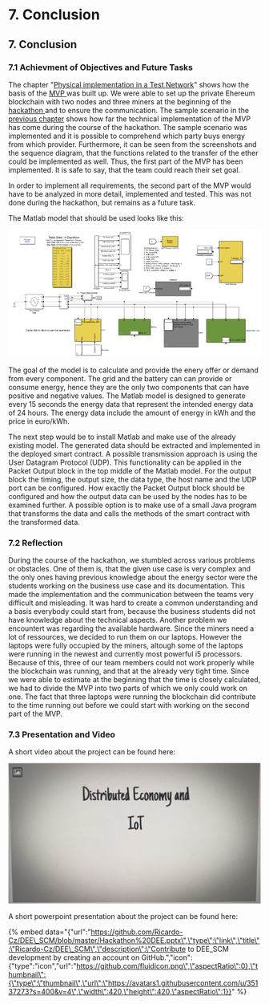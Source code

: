 # 7. Conclusion

## 7. Conclusion

### 7.1 Achievment of Objectives and Future Tasks

The chapter "[Physical implementation in a Test Network](5.-physical-implementation-in-a-test-network.md#5-physical-implementation-in-a-test-network)" shows how the basis of the [MVP ](5.-physical-implementation-in-a-test-network.md#5-1-minimum-viable-product)was built up. We were able to set up the private Ehereum blockchain with two nodes and three miners at the beginning of the [hackathon ](2.-theoretical-background.md#2-1-hackathon)and to ensure the communication. The sample scenario in the [previous chapter](6.-structure-of-the-smart-contract.md#6-1-sample-scenario) shows how far the technical implementation of the MVP has come during the course of the hackathon. The sample scenario was implemented and it is possible to comprehend which party buys energy from which provider. Furthermore, it can be seen from the screenshots and the sequence diagram, that the functions related to the transfer of the ether could be implemented as well. Thus, the first part of the MVP has been implemented. It is safe to say, that the team could reach their set goal.

In order to implement all requirements, the second part of the MVP would have to be analyzed in more detail, implemented and tested. This was not done during the hackathon, but remains as a future task.

The Matlab model that should be used looks like this:

![](.gitbook/assets/image%20%284%29.png)

The goal of the model is to calculate and provide the enery offer or demand from every component. The grid and the battery can can provide or consume energy, hence they are the only two components that can have positive and negative values. The Matlab model is designed to generate every 15 seconds the energy data that represent the intended energy data of 24 hours. The energy data include the amount of energy in kWh and the price in euro/kWh.

The next step would be to install Matlab and make use of the already existing model. The generated data should be extracted and implemented in the deployed smart contract. A possible transmission approach is using the User Datagram Protocol \(UDP\). This functionality can be applied in the Packet Output block in the top middle of the Matlab model. For the output block the timing, the output size, the data type, the host name and the UDP port can be configured. How exactly the Packet Output block should be configured and how the output data can be used by the nodes has to be examined further. A possible option is to make use of a small Java program that transforms the data and calls the methods of the smart contract with the transformed data.

### 7.2 Reflection

During the course of the hackathon, we stumbled across various problems or obstacles. One of them is, that the given use case is very complex and the only ones having previous knowledge about the energy sector were the students working on the business use case and its documentation. This made the implementation and the communication between the teams very difficult and misleading. It was hard to create a common understanding and a basis everybody could start from, because the business students did not have knowledge about the technical aspects. Another problem we encountert was regarding the available hardware. Since the miners need a lot of ressources, we decided to run them on our laptops. However the laptops were fully occupied by the miners, altough some of the laptops were running in the newest and currently most powerful i5 processors. Because of this, three of our team members could not work properly while the blockchain was running, and that at the already very tight time. Since we were able to estimate at the beginning that the time is closely calculated, we had to divide the MVP into two parts of which we only could work on one. The fact that three laptops were running the blockchain did contribute to the time running out before we could start with working on the second part of the MVP.

### 7.3 Presentation and Video

A short video about the project can be found here:

![](.gitbook/assets/thumbnail.png)

A short powerpoint presentation about the project can be found here:

{% embed data="{\"url\":\"https://github.com/Ricardo-Cz/DEE\_SCM/blob/master/Hackathon%20DEE.pptx\",\"type\":\"link\",\"title\":\"Ricardo-Cz/DEE\_SCM\",\"description\":\"Contribute to DEE\_SCM development by creating an account on GitHub.\",\"icon\":{\"type\":\"icon\",\"url\":\"https://github.com/fluidicon.png\",\"aspectRatio\":0},\"thumbnail\":{\"type\":\"thumbnail\",\"url\":\"https://avatars1.githubusercontent.com/u/35137273?s=400&v=4\",\"width\":420,\"height\":420,\"aspectRatio\":1}}" %}

